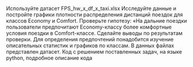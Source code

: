 Используйте датасет FPS_hw_x_df_x_taxi.xlsx
Исследуйте данные и постройте графики плотности распределения дистанций поездок для классов Economy и Comfort.
Проверьте гипотезу: «На дальние поездки пользователи предпочитают Economy-классу более комфортные условия поездки в Comfort-классе.
Сделайте выводы по результатам проверки. Для определения предпочтений понадобится изучение описательных статистик и графиков по классам.
В данных файлах представлен датасет. Код с решением поставленных задач, на языке python, подробное описание кода
